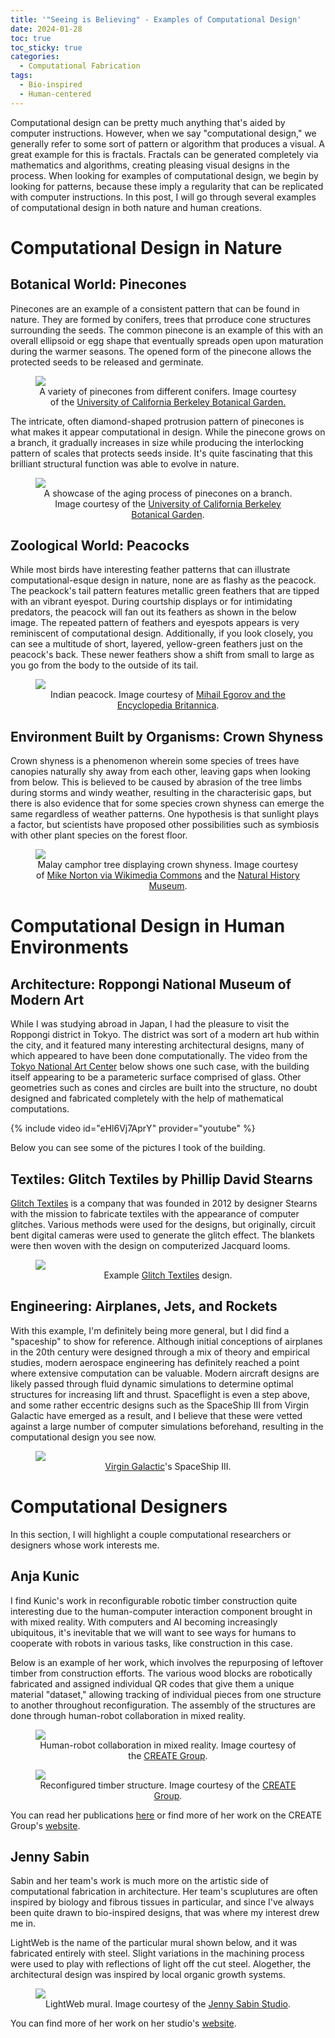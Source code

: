 ```yaml
---
title: '"Seeing is Believing" - Examples of Computational Design'
date: 2024-01-28
toc: true
toc_sticky: true
categories:
  - Computational Fabrication
tags:
  - Bio-inspired
  - Human-centered
---
```


Computational design can be pretty much anything that's aided by computer instructions. However, when we say "computational design," we generally refer to some sort of pattern or algorithm that produces a visual. A great example for this is fractals. Fractals can be generated completely via mathematics and algorithms, creating pleasing visual designs in the process. When looking for examples of computational design, we begin by looking for patterns, because these imply a regularity that can be replicated with computer instructions. In this post, I will go through several examples of computational design in both nature and human creations.

# Computational Design in Nature
## Botanical World: Pinecones
Pinecones are an example of a consistent pattern that can be found in nature. They are formed by conifers, trees that prroduce cone structures surrounding the seeds. The common pinecone is an example of this with an overall ellipsoid or egg shape that eventually spreads open upon maturation during the warmer seasons. The opened form of the pinecone allows the protected seeds to be released and germinate.
<figure class="align-center">
  <a href="https://botanicalgarden.berkeley.edu/glad-you-asked/cones">
  <img src="https://botanicalgarden.berkeley.edu/wp-content/uploads/2020/04/Cone-variety.jpeg"></a>

  <figcaption style="text-align: center;">A variety of pinecones from different conifers. Image courtesy of the <a href="https://botanicalgarden.berkeley.edu/glad-you-asked/cones">University of California Berkeley Botanical Garden.</a></figcaption>
</figure>

The intricate, often diamond-shaped protrusion pattern of pinecones is what makes it appear computational in design. While the pinecone grows on a branch, it gradually increases in size while producing the interlocking pattern of scales that protects seeds inside. It's quite fascinating that this brilliant structural function was able to evolve in nature.


<figure class="align-center">
  <a href="https://botanicalgarden.berkeley.edu/glad-you-asked/cones">
  <img src="https://botanicalgarden.berkeley.edu/wp-content/uploads/2020/04/Pine-cone-diagram_1.jpg"></a>

  <figcaption style="text-align: center;">A showcase of the aging process of pinecones on a branch. Image courtesy of the <a href="https://botanicalgarden.berkeley.edu/glad-you-asked/cones">University of California Berkeley Botanical Garden</a>.</figcaption>
</figure>

## Zoological World: Peacocks
While most birds have interesting feather patterns that can illustrate computational-esque design in nature, none are as flashy as the peacock. The peackock's tail pattern features metallic green feathers that are tipped with an vibrant eyespot. During courtship displays or for intimidating predators, the peacock will fan out its feathers as shown in the below image. The repeated pattern of feathers and eyespots appears is very reminiscent of computational design. Additionally, if you look closely, you can see a multitude of short, layered, yellow-green feathers just on the peacock's back. These newer feathers show a shift from small to large as you go from the body to the outside of its tail.

<figure class="align-center">
  <a href="https://www.britannica.com/animal/peacock">
  <img src="https://cdn.britannica.com/16/156416-050-5C80474F/peacock-Indian-tail-feathers.jpg"></a>

  <figcaption style="text-align: center;">Indian peacock. Image courtesy of <a href="https://www.britannica.com/animal/peacock">Mihail Egorov and the Encyclopedia Britannica</a>.</figcaption>
</figure>

## Environment Built by Organisms: Crown Shyness
Crown shyness is a phenomenon wherein some species of trees have canopies naturally shy away from each other, leaving gaps when looking from below. This is believed to be caused by abrasion of the tree limbs during storms and windy weather, resulting in the characterisic gaps, but there is also evidence that for some species crown shyness can emerge the same regardless of weather patterns. One hypothesis is that sunlight plays a factor, but scientists have proposed other possibilities such as symbiosis with other plant species on the forest floor.

<figure class="align-center">
  <a href="https://www.nhm.ac.uk/discover/crown-shyness-are-trees-social-distancing.html">
  <img src="https://www.nhm.ac.uk/content/dam/nhmwww/discover/crown-shyness/malay-camphor-tree-two-column.jpg.thumb.768.768.jpg"></a>

  <figcaption style="text-align: center;">Malay camphor tree displaying crown shyness. Image courtesy of <a href="https://commons.wikimedia.org/wiki/File:FRIM_canopy.JPG">Mike Norton via Wikimedia Commons</a> and the <a href="https://www.nhm.ac.uk/discover/crown-shyness-are-trees-social-distancing.html"> Natural History Museum</a>.</figcaption>
</figure>

# Computational Design in Human Environments

## Architecture: Roppongi National Museum of Modern Art

While I was studying abroad in Japan, I had the pleasure to visit the Roppongi district in Tokyo. The district was sort of a modern art hub within the city, and it featured many interesting architectural designs, many of which appeared to have been done computationally. The video from the <a href="https://www.nact.jp/english/introduce/about.html">Tokyo National Art Center</a> below shows one such case, with the building itself appearing to be a parameteric surface comprised of glass. Other geometries such as cones and circles are built into the structure, no doubt designed and fabricated completely with the help of mathematical computations.

{% include video id="eHl6Vj7AprY" provider="youtube" %}

Below you can see some of the pictures I took of the building.

## Textiles: Glitch Textiles by Phillip David Stearns

<a href="https://glitchtextiles.com/home">Glitch Textiles</a> is a company that was founded in 2012 by designer Stearns with the mission to fabricate textiles with the appearance of computer glitches. Various methods were used for the designs, but originally, circuit bent digital cameras were used to generate the glitch effect. The blankets were then woven with the design on computerized Jacquard looms.

<figure class="align-center">
  <a href="https://glitchtextiles.com/home">
  <img src="https://images.squarespace-cdn.com/content/v1/55c119dee4b015abaf6df174/1641524403573-56MOAPISX5Y5TF8S2G6L/DCP_2994.png?format=2500w"></a>

  <figcaption style="text-align: center;">Example <a href="https://glitchtextiles.com/home">Glitch Textiles</a> design.</figcaption>
</figure>

## Engineering: Airplanes, Jets, and Rockets

With this example, I'm definitely being more general, but I did find a "spaceship" to show for reference. Although initial conceptions of airplanes in the 20th century were designed through a mix of theory and empirical studies, modern aerospace engineering has definitely reached a point where extensive computation can be valuable. Modern aircraft designs are likely passed through fluid dynamic simulations to determine optimal structures for increasing lift and thrust. Spaceflight is even a step above, and some rather eccentric designs such as the SpaceShip III from Virgin Galactic have emerged as a result, and I believe that these were vetted against a large number of computer simulations beforehand, resulting in the computational design you see now.

<figure class="align-center">
  <a href="https://www.astronomy.com/space-exploration/virgin-galactics-spaceship-iii-a-more-durable-spaceplane/">
  <img src="https://www.astronomy.com/wp-content/uploads/sites/2/2023/03/VSS_Imagine_00411280x720.png"></a>

  <figcaption style="text-align: center;"><a href="https://www.virgingalactic.com/">Virgin Galactic</a>'s SpaceShip III.</figcaption>
</figure>

# Computational Designers

In this section, I will highlight a couple computational researchers or designers whose work interests me.

## Anja Kunic
I find Kunic's work in reconfigurable robotic timber construction quite interesting due to the human-computer interaction component brought in with mixed reality. With computers and AI becoming increasingly ubiquitous, it's inevitable that we will want to see ways for humans to cooperate with robots in various tasks, like construction in this case.

Below is an example of her work, which involves the repurposing of leftover timber from construction efforts. The various wood blocks are robotically fabricated and assigned individual QR codes that give them a unique material "dataset," allowing tracking of individual pieces from one structure to another throughout reconfiguration. The assembly of the structures are done through human-robot collaboration in mixed reality.

<figure class="align-center">
  <a href="https://www.create-sdu.com/projects/reconwood02">
  <img src="https://images.squarespace-cdn.com/content/v1/5cb8a506b2cf7943b7b14c0f/1674143704844-W56ZLYOM157LD8NNBRIF/HRI+MR+nut+embedding+2+SMALL-01.jpg?format=1500w"></a>

  <figcaption style="text-align: center;">Human-robot collaboration in mixed reality. Image courtesy of the <a href="https://www.create-sdu.com/projects/reconwood02">CREATE Group</a>.</figcaption>
</figure>

<figure class="align-center">
  <a href="https://www.create-sdu.com/projects/reconwood02">
  <img src="https://images.squarespace-cdn.com/content/v1/5cb8a506b2cf7943b7b14c0f/1674145824003-UGKJO77VS22BRD8W8V8W/5K6A1221+Edit+less+yellow.jpg?format=1500w"></a>

  <figcaption style="text-align: center;">Reconfigured timber structure. Image courtesy of the <a href="https://www.create-sdu.com/projects/reconwood02">CREATE Group</a>.</figcaption>
</figure>

You can read her publications <a href="https://www.researchgate.net/profile/Anja-Kunic">here</a> or find more of her work on the CREATE Group's <a href="https://www.create-sdu.com/">website</a>.



## Jenny Sabin
Sabin and her team's work is much more on the artistic side of computational fabrication in architecture. Her team's scuplutures are often inspired by biology and fibrous tissues in particular, and since I've always been quite drawn to bio-inspired designs, that was where my interest drew me in.

LightWeb is the name of the particular mural shown below, and it was fabricated entirely with steel. Slight variations in the machining process were used to play with reflections of light off the cut steel. Alogether, the architectural design was inspired by local organic growth systems.

<figure class="align-center">
  <a href="https://www.jennysabin.com/lightweb">
  <img src="https://images.squarespace-cdn.com/content/v1/5783b6f903596e5098f3fce8/1512318412380-6V4J7OEBRGQAAG44CX4K/IMG_7974+%282%29+copy.jpg?format=2500w"></a>

  <figcaption style="text-align: center;">LightWeb mural. Image courtesy of the <a href="https://www.jennysabin.com/">Jenny Sabin Studio</a>.</figcaption>
</figure>

You can find more of her work on her studio's <a href="https://www.jennysabin.com/">website</a>.

